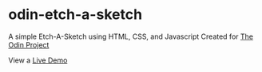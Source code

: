 # odin-etch-a-sketch
A simple Etch-A-Sketch using HTML, CSS, and Javascript
Created for [The Odin Project](https://www.theodinproject.com/dashboard)

View a [Live Demo](https://bryanreiter.github.io/odin-etch-a-sketch/)

